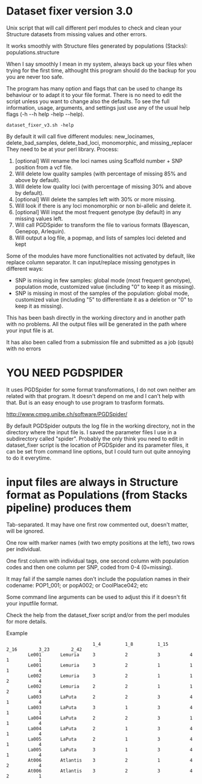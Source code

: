 # Dataset fixer version 3.0

Unix script that will call different perl modules to check and clean your Structure datasets from missing values and other errors.

It works smoothly with Structure files generated by populations (Stacks): populations.structure

When I say smoothly I mean in my system, always back up your files when trying for the first time, althought this program should do the backup for you you are never too safe.

The program has many option and flags that can be used to change its behaviour or to adapt it to your file format. There is no need to edit the script unless you want to change also the defaults.
To see the full information, usage, arguments, and settings just use any of the usual help flags (-h --h help -help --help).

    dataset_fixer_v3.sh -help

By default it will call five different modules: new_locinames, delete_bad_samples, delete_bad_loci, monomorphic, and missing_replacer
They need to be at your perl library.
Process:

1)  [optional] Will rename the loci names using Scaffold number + SNP position from a vcf file.
2)  Will delete low quality samples (with percentage of missing 85% and above by default).
3)  Will delete low quality loci (with percentage of missing 30% and above by default).
4)  [optional] Will delete the samples left with 30% or more missing.
5)  Will look if there is any loci monomorphic or non bi-allelic and delete it.
6)  [optional] Will input the most frequent genotype (by default) in any missing values left.
7)  Will call PGDSpider to transform the file to various formats (Bayescan, Genepop, Arlequin).
8)  Will output a log file, a popmap, and lists of samples loci deleted and kept


Some of the modules have more functionalities not activated by default, like replace column separator.
It can input/replace missing genotypes in different ways:
- SNP is missing in few samples: global mode (most frequent genotype), population mode, customized value (including "0" to keep it as missing).
- SNP is missing in most of the samples of the population: global mode, customized value (including "5" to differentiate it as a deletion or "0" to keep it as missing).

This has been bash directly in the working directory and in another path with no problems. All the output files will be generated in the path where your input file is at.

It has also been called from a submission file and submitted as a job (qsub) with no errors


# YOU NEED PGDSPIDER
It uses PGDSpider for some format transformations, I do not own neither am related with that program. It doesn't depend on me and I can't help with that. But is an easy enough to use program to trasform formats.

http://www.cmpg.unibe.ch/software/PGDSpider/

By default PGDSpider outputs the log file in the working directory, not in the directory where the input file is.
I saved the parameter files I use in a subdirectory called "spider".
Probably the only think you need to edit in dataset_fixer script is the location of PGDSpider and its parameter files, it can be set from command line options, but I could turn out quite annoying to do it everytime.



# input files are always in Structure format as Populations (from Stacks pipeline) produces them
Tab-separated. It may have one first row commented out, doesn't matter, will be ignored.

One row with marker names (with two empty positions at the left), two rows per individual.

One first column with individual tags, one second column with population codes and then one column per SNP, coded from 0-4 (0=missing).

It may fail if the sample names don't include the population names in their codename:
POP1_001; or popA002; or CoolPlace042; etc

Some command line arguments can be used to adjust this if it doesn't fit your inputfile format.

Check the help from the dataset_fixer script and/or from the perl modules for more details.

Example

                                    1_4         1_8         1_15        2_16        3_23        2_42
            Le001       Lemuria     3           2           3           4           1           1
            Le001       Lemuria     3           2           1           1           1           4
            Le002       Lemuria     3           2           1           1           2           4
            Le002       Lemuria     2           2           1           1           2           4
            La003       LaPuta      2           2           3           4           1           4
            La003       LaPuta      3           1           3           4           1           1
            La004       LaPuta      2           2           3           1           1           4
            La004       LaPuta      2           1           3           4           1           4
            La005       LaPuta      2           1           3           4           1           4
            La005       LaPuta      3           1           3           4           1           4
            At006       Atlantis    3           2           1           4           2           4
            At006       Atlantis    3           2           3           4           2           1
